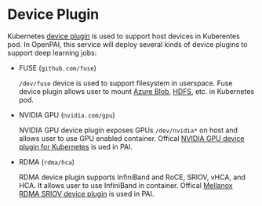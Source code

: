 # Device Plugin

Kubernetes [device plugin](https://kubernetes.io/docs/concepts/extend-kubernetes/compute-storage-net/device-plugins/) is used to support host devices in Kuberentes pod.
In OpenPAI, this service will deploy several kinds of device plugins to support deep learning jobs:

- FUSE (`github.com/fuse`)

  `/dev/fuse` device is used to support filesystem in userspace. Fuse device plugin allows user to mount [Azure Blob](https://github.com/Azure/azure-storage-fuse), [HDFS](https://github.com/microsoft/hdfs-mount), etc. in Kubernetes pod.

- NVIDIA GPU (`nvidia.com/gpu`)

  NVIDIA GPU device plugin exposes GPUs `/dev/nvidia*` on host and allows user to use GPU enabled container.
  Offical [NVIDIA GPU device plugin for Kubernetes](https://github.com/NVIDIA/k8s-device-plugin) is ued in PAI.

- RDMA (`rdma/hca`)

  RDMA device plugin supports InfiniBand and RoCE, SRIOV, vHCA, and HCA. It allows user to use InfiniBand in container.
  Offical [Mellanox RDMA SRIOV device plugin](https://github.com/Mellanox/k8s-rdma-sriov-dev-plugin) is used in PAI.
